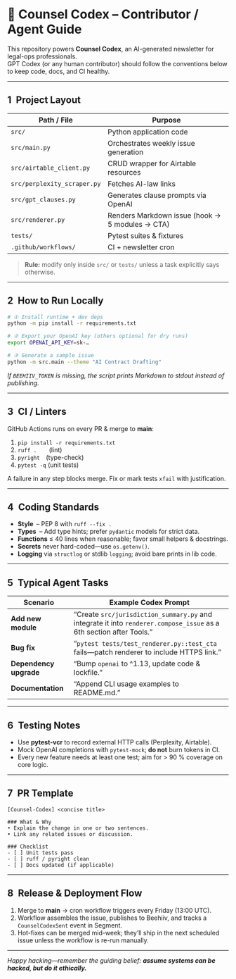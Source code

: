 # 🤖 Counsel Codex – Contributor / Agent Guide

This repository powers **Counsel Codex**, an AI-generated newsletter for legal-ops professionals.  
GPT Codex (or any human contributor) should follow the conventions below to keep code, docs, and CI healthy.

---

## 1 Project Layout

| Path / File | Purpose |
|-------------|---------|
| `src/` | Python application code |
| `src/main.py` | Orchestrates weekly issue generation |
| `src/airtable_client.py` | CRUD wrapper for Airtable resources |
| `src/perplexity_scraper.py` | Fetches AI-law links |
| `src/gpt_clauses.py` | Generates clause prompts via OpenAI |
| `src/renderer.py` | Renders Markdown issue (hook → 5 modules → CTA) |
| `tests/` | Pytest suites & fixtures |
| `.github/workflows/` | CI + newsletter cron |

> **Rule:** modify only inside `src/` or `tests/` unless a task explicitly says otherwise.

---

## 2 How to Run Locally

```bash
# ① Install runtime + dev deps
python -m pip install -r requirements.txt

# ② Export your OpenAI key (others optional for dry runs)
export OPENAI_API_KEY=sk-…

# ③ Generate a sample issue
python -m src.main --theme "AI Contract Drafting"
````

*If `BEEHIIV_TOKEN` is missing, the script prints Markdown to stdout instead of publishing.*

---

## 3 CI / Linters

GitHub Actions runs on every PR & merge to **main**:

1. `pip install -r requirements.txt`
2. `ruff .`  (lint)
3. `pyright` (type-check)
4. `pytest -q` (unit tests)

A failure in any step blocks merge. Fix or mark tests `xfail` with justification.

---

## 4 Coding Standards

* **Style** – PEP 8 with `ruff --fix .`
* **Types** – Add type hints; prefer `pydantic` models for strict data.
* **Functions** ≤ 40 lines when reasonable; favor small helpers & docstrings.
* **Secrets** never hard-coded—use `os.getenv()`.
* **Logging** via `structlog` or stdlib `logging`; avoid bare prints in lib code.

---

## 5 Typical Agent Tasks

| Scenario               | Example Codex Prompt                                                                                                |
| ---------------------- | ------------------------------------------------------------------------------------------------------------------- |
| **Add new module**     | “Create `src/jurisdiction_summary.py` and integrate it into `renderer.compose_issue` as a 6th section after Tools.” |
| **Bug fix**            | “`pytest tests/test_renderer.py::test_cta` fails—patch renderer to include HTTPS link.”                             |
| **Dependency upgrade** | “Bump `openai` to ^1.13, update code & lockfile.”                                                                   |
| **Documentation**      | “Append CLI usage examples to README.md.”                                                                           |

---

## 6 Testing Notes

* Use **pytest-vcr** to record external HTTP calls (Perplexity, Airtable).
* Mock OpenAI completions with `pytest-mock`; **do not** burn tokens in CI.
* Every new feature needs at least one test; aim for > 90 % coverage on core logic.

---

## 7 PR Template

```
[Counsel-Codex] <concise title>

### What & Why
• Explain the change in one or two sentences.  
• Link any related issues or discussion.

### Checklist
- [ ] Unit tests pass
- [ ] ruff / pyright clean
- [ ] Docs updated (if applicable)
```

---

## 8 Release & Deployment Flow

1. Merge to **main** → cron workflow triggers every Friday (13:00 UTC).
2. Workflow assembles the issue, publishes to Beehiiv, and tracks a `CounselCodexSent` event in Segment.
3. Hot-fixes can be merged mid-week; they’ll ship in the next scheduled issue unless the workflow is re-run manually.

---

*Happy hacking—remember the guiding belief: **assume systems can be hacked, but do it ethically.***
